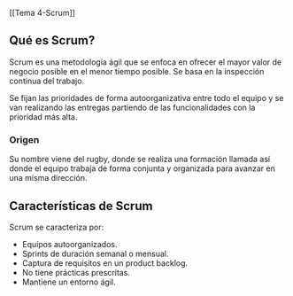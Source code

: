 [[Tema 4-Scrum]]

## Qué es Scrum?
Scrum es una metodología ágil que se enfoca en ofrecer el mayor valor de negocio posible en el menor tiempo posible. Se basa en la inspección continua del trabajo. 

Se fijan las prioridades de forma autoorganizativa entre todo el equipo y se van realizando las entregas partiendo de las funcionalidades con la prioridad más alta. 

### Origen
Su nombre viene del rugby, donde se realiza una formación llamada así donde el equipo trabaja de forma conjunta y organizada para avanzar en una misma dirección.

## Características de Scrum
Scrum se caracteriza por:
+ Equipos autoorganizados.
+ Sprints de duración semanal o mensual.
+ Captura de requisitos en un product backlog.
+ No tiene prácticas prescritas.
+ Mantiene un entorno ágil.
